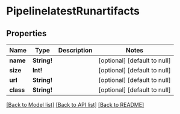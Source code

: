 # PipelinelatestRunartifacts

## Properties
Name | Type | Description | Notes
------------ | ------------- | ------------- | -------------
**name** | **String!** |  | [optional] [default to null]
**size** | **Int!** |  | [optional] [default to null]
**url** | **String!** |  | [optional] [default to null]
**class** | **String!** |  | [optional] [default to null]

[[Back to Model list]](../README.md#documentation-for-models) [[Back to API list]](../README.md#documentation-for-api-endpoints) [[Back to README]](../README.md)


